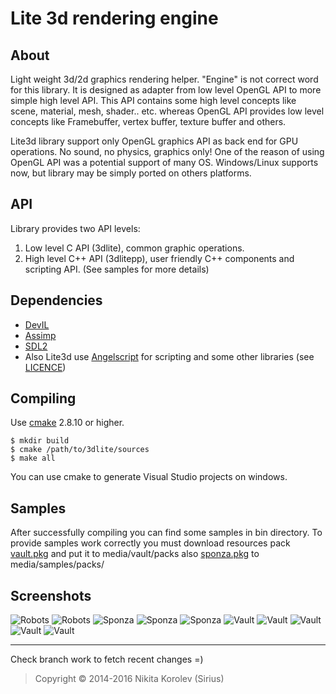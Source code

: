 Lite 3d rendering engine
========================

About
-----
Light weight 3d/2d graphics rendering helper. "Engine" is not correct word for this library. 
It is designed as adapter from low level OpenGL API to more simple high level API. This API contains some high level 
concepts like scene, material, mesh, shader.. etc. whereas OpenGL API provides low level concepts like Framebuffer, 
vertex buffer, texture buffer and others.

Lite3d library support only OpenGL graphics API as back end for GPU operations. No sound, no physics, graphics only!
One of the reason of using OpenGL API was a potential support of many OS. Windows/Linux supports now, but 
library may be simply ported on others platforms. 

API
---
Library provides two API levels:
  1. Low level C API (3dlite), common graphic operations.
  2. High level C++ API (3dlitepp), user friendly C++ components and scripting API.
(See samples for more details)

Dependencies
------------
* [DevIL](http://example.net/)
* [Assimp](https://www.libsdl.org/index.php)
* [SDL2](http://assimp.sourceforge.net/)
* Also Lite3d use [Angelscript](http://www.angelcode.com/angelscript/) for scripting and
some other libraries (see [LICENCE](LICENCE.3rdparty))

Compiling
---------
Use [cmake](http://www.cmake.org/) 2.8.10 or higher.
```
$ mkdir build
$ cmake /path/to/3dlite/sources
$ make all
```
You can use cmake to generate Visual Studio projects on windows.

Samples
---------
After successfully compiling you can find some samples in bin directory. To provide samples work correctly you must download 
resources pack [vault.pkg](https://cloud.mail.ru/public/47uC/RgnBfCbXA) and put it to media/vault/packs also 
[sponza.pkg](https://cloud.mail.ru/public/5spg/Efb3FLsRL) to media/samples/packs/

Screenshots
-----------
![](/media/screenshots/robots.png "Robots")
![](/media/screenshots/robots1.png "Robots")
![](/media/screenshots/sponza.png "Sponza")
![](/media/screenshots/sponza1.png "Sponza")
![](/media/screenshots/sponza2.png "Sponza")
![](/media/screenshots/vault.png "Vault")
![](/media/screenshots/vault1.png "Vault")
![](/media/screenshots/vault2.png "Vault")
![](/media/screenshots/vault3.png "Vault")
![](/media/screenshots/vault4.png "Vault")

***
Check branch work to fetch recent changes =)
> Copyright © 2014-2016 Nikita Korolev (Sirius)
